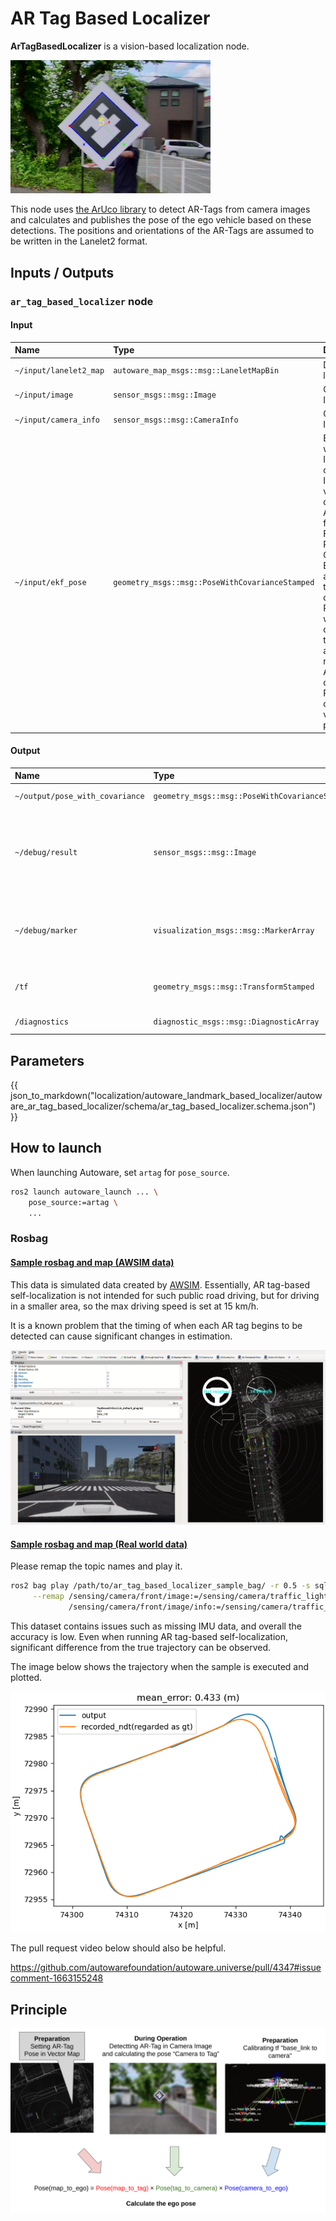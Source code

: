 # AR Tag Based Localizer

**ArTagBasedLocalizer** is a vision-based localization node.

<img src="./doc_image/ar_tag_image.png" width="320px" alt="ar_tag_image">

This node uses [the ArUco library](https://index.ros.org/p/aruco/) to detect AR-Tags from camera images and calculates and publishes the pose of the ego vehicle based on these detections.
The positions and orientations of the AR-Tags are assumed to be written in the Lanelet2 format.

## Inputs / Outputs

### `ar_tag_based_localizer` node

#### Input

| Name                   | Type                                            | Description                                                                                                                                                                                                                                                               |
| :--------------------- | :---------------------------------------------- | :------------------------------------------------------------------------------------------------------------------------------------------------------------------------------------------------------------------------------------------------------------------------ |
| `~/input/lanelet2_map` | `autoware_map_msgs::msg::LaneletMapBin`         | Data of lanelet2                                                                                                                                                                                                                                                          |
| `~/input/image`        | `sensor_msgs::msg::Image`                       | Camera Image                                                                                                                                                                                                                                                              |
| `~/input/camera_info`  | `sensor_msgs::msg::CameraInfo`                  | Camera Info                                                                                                                                                                                                                                                               |
| `~/input/ekf_pose`     | `geometry_msgs::msg::PoseWithCovarianceStamped` | EKF Pose without IMU correction. It is used to validate detected AR tags by filtering out False Positives. Only if the EKF Pose and the AR tag-detected Pose are within a certain temporal and spatial range, the AR tag-detected Pose is considered valid and published. |

#### Output

| Name                            | Type                                            | Description                                                                               |
| :------------------------------ | :---------------------------------------------- | :---------------------------------------------------------------------------------------- |
| `~/output/pose_with_covariance` | `geometry_msgs::msg::PoseWithCovarianceStamped` | Estimated Pose                                                                            |
| `~/debug/result`                | `sensor_msgs::msg::Image`                       | [debug topic] Image in which marker detection results are superimposed on the input image |
| `~/debug/marker`                | `visualization_msgs::msg::MarkerArray`          | [debug topic] Loaded landmarks to visualize in Rviz as thin boards                        |
| `/tf`                           | `geometry_msgs::msg::TransformStamped`          | [debug topic] TF from camera to detected tag                                              |
| `/diagnostics`                  | `diagnostic_msgs::msg::DiagnosticArray`         | Diagnostics outputs                                                                       |

## Parameters

{{ json_to_markdown("localization/autoware_landmark_based_localizer/autoware_ar_tag_based_localizer/schema/ar_tag_based_localizer.schema.json") }}

## How to launch

When launching Autoware, set `artag` for `pose_source`.

```bash
ros2 launch autoware_launch ... \
    pose_source:=artag \
    ...
```

### Rosbag

#### [Sample rosbag and map (AWSIM data)](https://drive.google.com/file/d/1ZPsfDvOXFrMxtx7fb1W5sOXdAK1e71hY/view)

This data is simulated data created by [AWSIM](https://tier4.github.io/AWSIM/).
Essentially, AR tag-based self-localization is not intended for such public road driving, but for driving in a smaller area, so the max driving speed is set at 15 km/h.

It is a known problem that the timing of when each AR tag begins to be detected can cause significant changes in estimation.

![sample_result_in_awsim](./doc_image/sample_result_in_awsim.png)

#### [Sample rosbag and map (Real world data)](https://drive.google.com/file/d/1VQCQ_qiEZpCMI3-z6SNs__zJ-4HJFQjx/view)

Please remap the topic names and play it.

```bash
ros2 bag play /path/to/ar_tag_based_localizer_sample_bag/ -r 0.5 -s sqlite3 \
     --remap /sensing/camera/front/image:=/sensing/camera/traffic_light/image_raw \
             /sensing/camera/front/image/info:=/sensing/camera/traffic_light/camera_info
```

This dataset contains issues such as missing IMU data, and overall the accuracy is low. Even when running AR tag-based self-localization, significant difference from the true trajectory can be observed.

The image below shows the trajectory when the sample is executed and plotted.

![sample_result](./doc_image/sample_result.png)

The pull request video below should also be helpful.

<https://github.com/autowarefoundation/autoware.universe/pull/4347#issuecomment-1663155248>

## Principle

![principle](../doc_image/principle.png)

